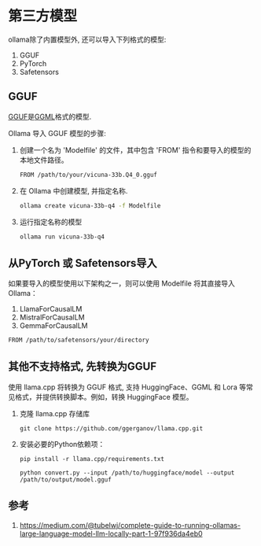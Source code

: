 # 第三方模型

ollama除了内置模型外, 还可以导入下列格式的模型:
1. GGUF
2. PyTorch
3. Safetensors



## GGUF
[GGUF](https://huggingface.co/docs/hub/en/gguf)是[GGML](https://huggingface.co/blog/zh/introduction-to-ggml)格式的模型.


Ollama 导入 GGUF 模型的步骤:
1. 创建一个名为 'Modelfile' 的文件，其中包含 'FROM' 指令和要导入的模型的本地文件路径。

    ```sh
    FROM /path/to/your/vicuna-33b.Q4_0.gguf
    ```

2. 在 Ollama 中创建模型, 并指定名称.

    ```sh
    ollama create vicuna-33b-q4 -f Modelfile
    ```

3. 运行指定名称的模型

    ```sh
    ollama run vicuna-33b-q4
    ```


## 从PyTorch 或 Safetensors导入

如果要导入的模型使用以下架构之一，则可以使用 Modelfile 将其直接导入 Ollama：

1. LlamaForCausalLM
2. MistralForCausalLM
3. GemmaForCausalLM

```sh
FROM /path/to/safetensors/your/directory
```


## 其他不支持格式, 先转换为GGUF


使用 llama.cpp 将转换为 GGUF 格式, 支持 HuggingFace、GGML 和 Lora 等常见格式，并提供转换脚本。例如，转换 HuggingFace 模型。

1. 克隆 llama.cpp 存储库

    ```shell
    git clone https://github.com/ggerganov/llama.cpp.git
    ```

2. 安装必要的Python依赖项：


    ```shell
    pip install -r llama.cpp/requirements.txt
    ```

    ```shell
    python convert.py --input /path/to/huggingface/model --output /path/to/output/model.gguf
    ```


## 参考
1. https://medium.com/@tubelwj/complete-guide-to-running-ollamas-large-language-model-llm-locally-part-1-97f936da4eb0



































